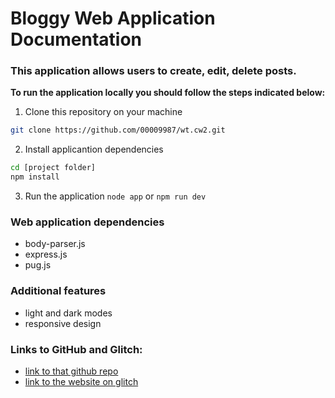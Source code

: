 # **Bloggy Web Application Documentation**

### This application allows users to create, edit, delete posts.

**To run the application locally you should follow the steps indicated below:**

1. Clone this repository on your machine

```bash
git clone https://github.com/00009987/wt.cw2.git
```

2. Install applicantion dependencies

```bash
cd [project folder]
npm install
```

3. Run the application
`node app` or `npm run dev`

### **Web application dependencies**

- body-parser.js
- express.js
- pug.js

### **Additional features**

- light and dark modes
- responsive design

### **Links to GitHub and Glitch:**

- [link to that github repo](https://github.com/00009987/wt.cw2.git)
- [link to the website on glitch](http://glitter-pouncing-fedora.glitch.me)
